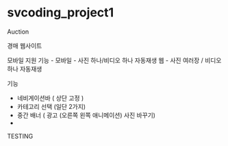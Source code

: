 # svcoding_project1
Auction

경매 웹사이트

모바일 지원 기능 - 모바일 - 사진 하나/비디오 하나 자동재생
               웹 - 사진 여러장 / 비디오 하나 자동재생

기능
+ 네비게이션바 ( 상단 고정 )
+ 카테고리 선택 (일단 2가지)
+ 중간 배너 ( 광고 (오른쪽 왼쪽 애니메이션) 사진 바꾸기)
+



TESTING

